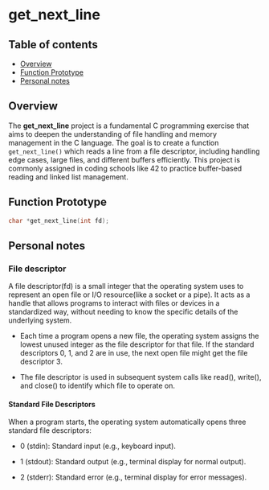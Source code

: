 # get_next_line

## Table of contents

- [Overview](#overview)
- [Function Prototype](#function-prototype)
- [Personal notes](#personal-notes)

## Overview

The **get_next_line** project is a fundamental C programming exercise that aims to deepen the understanding of file handling and memory management in the C language. The goal is to create a function `get_next_line()` which reads a line from a file descriptor, including handling edge cases, large files, and different buffers efficiently. This project is commonly assigned in coding schools like 42 to practice buffer-based reading and linked list management.

## Function Prototype

```c
char *get_next_line(int fd);
```

## Personal notes

### File descriptor

A file descriptor(fd) is a small integer that the operating system uses to represent an open file or I/O resource(like a socket or a pipe). It acts as a handle that allows programs to interact with files or devices in a standardized way, without needing to know the specific details of the underlying system.

- Each time a program opens a new file, the operating system assigns the lowest unused integer as the file descriptor for that file. If the standard descriptors 0, 1, and 2 are in use, the next open file might get the file descriptor 3.

- The file descriptor is used in subsequent system calls like read(), write(), and close() to identify which file to operate on.

#### Standard File Descriptors

When a program starts, the operating system automatically opens three standard file descriptors:

- 0 (stdin): Standard input (e.g., keyboard input).

- 1 (stdout): Standard output (e.g., terminal display for normal output).

- 2 (stderr): Standard error (e.g., terminal display for error messages).
